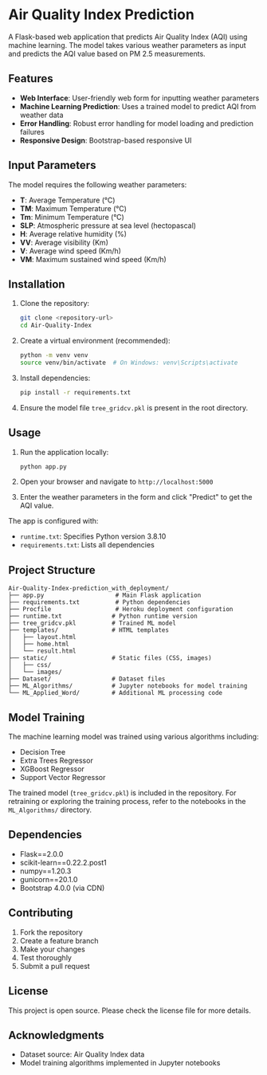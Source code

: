 # Air Quality Index Prediction 

A Flask-based web application that predicts Air Quality Index (AQI) using machine learning. The model takes various weather parameters as input and predicts the AQI value based on PM 2.5 measurements.

## Features

- **Web Interface**: User-friendly web form for inputting weather parameters
- **Machine Learning Prediction**: Uses a trained model to predict AQI from weather data
- **Error Handling**: Robust error handling for model loading and prediction failures
- **Responsive Design**: Bootstrap-based responsive UI

## Input Parameters

The model requires the following weather parameters:

- **T**: Average Temperature (°C)
- **TM**: Maximum Temperature (°C)
- **Tm**: Minimum Temperature (°C)
- **SLP**: Atmospheric pressure at sea level (hectopascal)
- **H**: Average relative humidity (%)
- **VV**: Average visibility (Km)
- **V**: Average wind speed (Km/h)
- **VM**: Maximum sustained wind speed (Km/h)

## Installation

1. Clone the repository:
   ```bash
   git clone <repository-url>
   cd Air-Quality-Index
   ```

2. Create a virtual environment (recommended):
   ```bash
   python -m venv venv
   source venv/bin/activate  # On Windows: venv\Scripts\activate
   ```

3. Install dependencies:
   ```bash
   pip install -r requirements.txt
   ```

4. Ensure the model file `tree_gridcv.pkl` is present in the root directory.

## Usage

1. Run the application locally:
   ```bash
   python app.py
   ```

2. Open your browser and navigate to `http://localhost:5000`

3. Enter the weather parameters in the form and click "Predict" to get the AQI value.


The app is configured with:
- `runtime.txt`: Specifies Python version 3.8.10
- `requirements.txt`: Lists all dependencies

## Project Structure

```
Air-Quality-Index-prediction_with_deployment/
├── app.py                    # Main Flask application
├── requirements.txt          # Python dependencies
├── Procfile                  # Heroku deployment configuration
├── runtime.txt              # Python runtime version
├── tree_gridcv.pkl          # Trained ML model
├── templates/               # HTML templates
│   ├── layout.html
│   ├── home.html
│   └── result.html
├── static/                  # Static files (CSS, images)
│   ├── css/
│   └── images/
├── Dataset/                 # Dataset files
├── ML_Algorithms/           # Jupyter notebooks for model training
└── ML_Applied_Word/         # Additional ML processing code
```

## Model Training

The machine learning model was trained using various algorithms including:
- Decision Tree
- Extra Trees Regressor
- XGBoost Regressor
- Support Vector Regressor

The trained model (`tree_gridcv.pkl`) is included in the repository. For retraining or exploring the training process, refer to the notebooks in the `ML_Algorithms/` directory.

## Dependencies

- Flask==2.0.0
- scikit-learn==0.22.2.post1
- numpy==1.20.3
- gunicorn==20.1.0
- Bootstrap 4.0.0 (via CDN)

## Contributing

1. Fork the repository
2. Create a feature branch
3. Make your changes
4. Test thoroughly
5. Submit a pull request

## License

This project is open source. Please check the license file for more details.

## Acknowledgments

- Dataset source: Air Quality Index data
- Model training algorithms implemented in Jupyter notebooks

